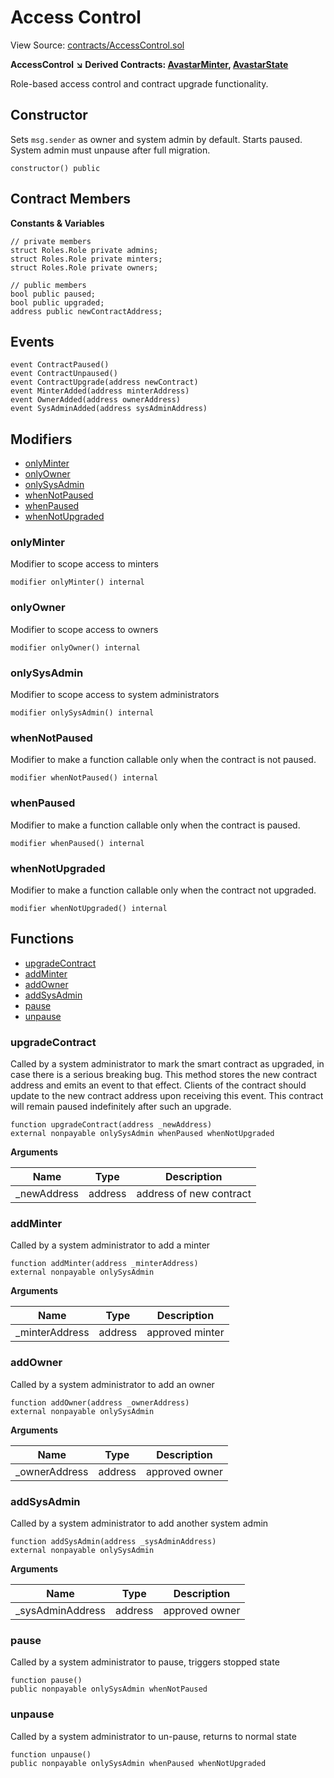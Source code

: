 # Access Control

View Source: [contracts/AccessControl.sol](https://github.com/Dapp-Wizards/Avastars-Contracts/blob/master/contracts/AccessControl.sol)

**AccessControl** 
**↘ Derived Contracts: [AvastarMinter](AvastarMinter.md), [AvastarState](AvastarState.md)**

Role-based access control and contract upgrade functionality.

## Constructor

Sets `msg.sender` as owner and system admin by default.
Starts paused. System admin must unpause after full migration.

```solidity
constructor() public
```

## Contract Members
**Constants & Variables**

```solidity
// private members
struct Roles.Role private admins;
struct Roles.Role private minters;
struct Roles.Role private owners;

// public members
bool public paused;
bool public upgraded;
address public newContractAddress;

```

## Events

```solidity
event ContractPaused()
event ContractUnpaused()
event ContractUpgrade(address newContract)
event MinterAdded(address minterAddress)
event OwnerAdded(address ownerAddress)
event SysAdminAdded(address sysAdminAddress)
```

## Modifiers

- [onlyMinter](#onlyminter)
- [onlyOwner](#onlyowner)
- [onlySysAdmin](#onlysysadmin)
- [whenNotPaused](#whennotpaused)
- [whenPaused](#whenpaused)
- [whenNotUpgraded](#whennotupgraded)

### onlyMinter

Modifier to scope access to minters

```solidity
modifier onlyMinter() internal
```

### onlyOwner

Modifier to scope access to owners

```solidity
modifier onlyOwner() internal
```

### onlySysAdmin

Modifier to scope access to system administrators

```solidity
modifier onlySysAdmin() internal
```

### whenNotPaused

Modifier to make a function callable only when the contract is not paused.

```solidity
modifier whenNotPaused() internal
```

### whenPaused

Modifier to make a function callable only when the contract is paused.

```solidity
modifier whenPaused() internal
```

### whenNotUpgraded

Modifier to make a function callable only when the contract not upgraded.

```solidity
modifier whenNotUpgraded() internal
```

## **Functions**

- [upgradeContract](#upgradecontract)
- [addMinter](#addminter)
- [addOwner](#addowner)
- [addSysAdmin](#addsysadmin)
- [pause](#pause)
- [unpause](#unpause)

### upgradeContract

Called by a system administrator to  mark the smart contract as upgraded,
in case there is a serious breaking bug. This method stores the new contract
address and emits an event to that effect. Clients of the contract should
update to the new contract address upon receiving this event. This contract will
remain paused indefinitely after such an upgrade.

```solidity
function upgradeContract(address _newAddress)
external nonpayable onlySysAdmin whenPaused whenNotUpgraded 
```

**Arguments**

| Name        | Type           | Description  |
| ------------- |------------- | -----|
| _newAddress | address | address of new contract | 

### addMinter

Called by a system administrator to add a minter

```solidity
function addMinter(address _minterAddress)
external nonpayable onlySysAdmin 
```

**Arguments**

| Name        | Type           | Description  |
| ------------- |------------- | -----|
| _minterAddress | address | approved minter | 

### addOwner

Called by a system administrator to add an owner

```solidity
function addOwner(address _ownerAddress)
external nonpayable onlySysAdmin 
```

**Arguments**

| Name        | Type           | Description  |
| ------------- |------------- | -----|
| _ownerAddress | address | approved owner | 

### addSysAdmin

Called by a system administrator to add another system admin

```solidity
function addSysAdmin(address _sysAdminAddress)
external nonpayable onlySysAdmin 
```

**Arguments**

| Name        | Type           | Description  |
| ------------- |------------- | -----|
| _sysAdminAddress | address | approved owner | 

### pause

Called by a system administrator to pause, triggers stopped state

```solidity
function pause()
public nonpayable onlySysAdmin whenNotPaused 
```

### unpause

Called by a system administrator to un-pause, returns to normal state

```solidity
function unpause()
public nonpayable onlySysAdmin whenPaused whenNotUpgraded 
```

